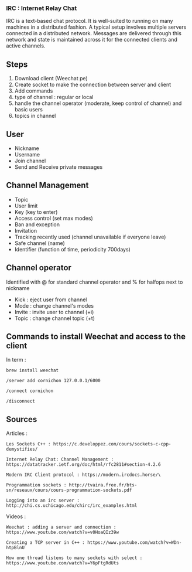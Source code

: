 ### IRC : Internet Relay Chat

IRC is a text-based chat protocol. It is well-suited to running on many machines in a distributed fashion. A typical setup involves multiple servers connected in a distributed network. Messages are delivered through this network and state is maintained across it for the connected clients and active channels.

## Steps
1. Download client (Weechat pe)
2. Create socket to make the connection between server and client
3. Add commands
4. type of channel : regular or local
5. handle the channel operator (moderate, keep control of channel) and basic users
6. topics in channel

## User

- Nickname
- Username
- Join channel
- Send and Receive private messages


## Channel Management

- Topic
- User limit
- Key (key to enter)
- Access control (set max modes)
- Ban and exception
- Invitation
- Tracking recently used (channel unavailable if everyone leave)
- Safe channel (name)
- Identifier (function of time, periodicity 700days)

## Channel operator
Identified with @ for standard channel operator and % for halfops next to nickname

- Kick : eject user from channel
- Mode : change channel's modes
- Invite : invite user to channel (+i)
- Topic : change channel topic (+t)

## Commands to install Weechat and access to the client

In term :

	brew install weechat

	/server add cornichon 127.0.0.1/6000

	/connect cornichon

	/disconnect

## Sources

Articles :

	Les Sockets C++ : https://c.developpez.com/cours/sockets-c-cpp-demystifies/

	Internet Relay Chat: Channel Management : https://datatracker.ietf.org/doc/html/rfc2811#section-4.2.6

	Modern IRC Client protocol : https://modern.ircdocs.horse/\

	Programmation sockets : http://tvaira.free.fr/bts-sn/reseaux/cours/cours-programmation-sockets.pdf

	Logging into an irc server : http://chi.cs.uchicago.edu/chirc/irc_examples.html

Videos :

	Weechat : adding a server and connection : https://www.youtube.com/watch?v=v0HoaQIz39w

	Creating a TCP server in C++ : https://www.youtube.com/watch?v=WDn-htpBlnU

	How one thread listens to many sockets with select : https://www.youtube.com/watch?v=Y6pFtgRdUts

